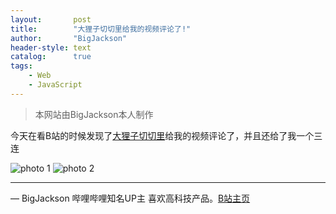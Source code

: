 ```yaml
---
layout:       post
title:        "大狸子切切里给我的视频评论了!"
author:       "BigJackson"
header-style: text
catalog:      true
tags:
    - Web
    - JavaScript
---
```


>本网站由BigJackson本人制作

今天在看B站的时候发现了[大狸子切切里](https://space.bilibili.com/471303350/)给我的视频评论了，并且还给了我一个三连

![photo 1](https://pic1.zhimg.com/80/v2-1b696d54b3d8184bbf4e25482a695e0e_1440w.webp "photo 1")
![photo 2](https://pic1.zhimg.com/80/v2-3baffc858b348359673c78dbb89c2fb2_1440w.webp "photo 2")

****

— BigJackson 哔哩哔哩知名UP主 喜欢高科技产品。[B站主页](https://b23.tv/F3Lr8Pu)